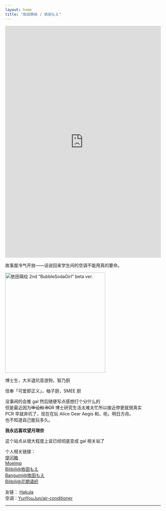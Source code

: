 ```yaml
---
layout: home
title: "依田萌绘 / 依田もえ"
---
```


<iframe height="750" width=100% src="https://ac.yunyoujun.cn" frameborder=0></iframe>

故事屋冷气开放——话说回来学生间的空调不能用真的要命。

<img src="http://yoro.xyz/YodaMoe_v2.png" alt="依田萌绘 2nd “BubbleSodaGirl” beta ver." width="324" height="324" align="middle" />

博士生，大半退坑音游狗，智乃厨

信奉「可爱即正义」，柚子厨，SMEE 厨

没事闲的会推 gal 然后随便写点感想打个分什么的  
但是最近因为~~毕设和 BCR~~ 博士研究生活太难太忙所以接近停更就很真实  
PCR 早就弃坑了，现在在玩 Alice Gear Aegis 和，呃，明日方舟。  
也不知道自己能玩多久。

**我永远喜欢望月理奈**



这个站点从很大程度上说已经彻底变成 gal 相关站了

个人相关链接：  
[提问箱](https://www.popiask.cn/Yoda_Moe)     
[MoeImp](http://yoro.xyz/impression)   
[Bilibili@依田もえ](https://space.bilibili.com/431901596)   
[Bangumi@依田もえ](http://bgm.tv/user/523627)  
[Bilibili@花期语织](https://space.bilibili.com/12802748)

友链：
[Hakula](https://hakula.xyz)  
空调：[YunYouJun/air-conditioner](https://github.com/YunYouJun/air-conditioner)

---

